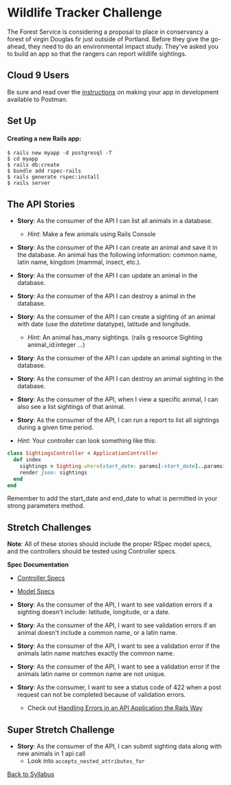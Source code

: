 # Wildlife Tracker Challenge

The Forest Service is considering a proposal to place in conservancy a forest of virgin Douglas fir just outside of Portland. Before they give the go-ahead, they need to do an environmental impact study. They've asked you to build an app so that the rangers can report wildlife sightings.

## Cloud 9 Users
Be sure and read over the [instructions](./postman.md) on making your app in development available to Postman.

## Set Up

#### Creating a new Rails app:
```
$ rails new myapp -d postgresql -T
$ cd myapp
$ rails db:create
$ bundle add rspec-rails
$ rails generate rspec:install
$ rails server
```


## The API Stories

- **Story**:  As the consumer of the API I can list all animals in a database.
  - *Hint*: Make a few animals using Rails Console

- **Story**:  As the consumer of the API I can create an animal and save it in the database.
An animal has the following information: common name, latin name, kingdom (mammal, insect, etc.).

- **Story**:  As the consumer of the API I can update an animal in the database.

- **Story**:  As the consumer of the API I can destroy a animal in the database.

- **Story**:  As the consumer of the API I can create a sighting of an animal with date (use the *datetime* datatype), latitude and longitude.
  - *Hint*:  An animal has_many sightings.  (rails g resource Sighting animal_id:integer ...)

- **Story**:  As the consumer of the API I can update an animal sighting in the database.

- **Story**:  As the consumer of the API I can destroy an animal sighting in the database.

- **Story**:  As the consumer of the API, when I view a specific animal, I can also see a list sightings of that animal.

- **Story**:  As the consumer of the API, I can run a report to list all sightings during a given time period.

- *Hint*: Your controller can look something like this:
```ruby
class SightingsController < ApplicationController
  def index
    sightings = Sighting.where(start_date: params[:start_date]..params[:end_date])
    render json: sightings
  end
end
```

Remember to add the start_date and end_date to what is permitted in your strong parameters method.

## Stretch Challenges
**Note**:  All of these stories should include the proper RSpec model specs, and the controllers should be tested using Controller specs.

**Spec Documentation**
- [Controller Specs](https://relishapp.com/rspec/rspec-rails/docs/controller-specs)
- [Model Specs](https://relishapp.com/rspec/rspec-rails/docs/model-specs)

- **Story**: As the consumer of the API, I want to see validation errors if a sighting doesn't include: latitude, longitude, or a date.
- **Story**: As the consumer of the API, I want to see validation errors if an animal doesn't include a common name, or a latin name.
- **Story**: As the consumer of the API, I want to see a validation error if the animals latin name matches exactly the common name.
- **Story**: As the consumer of the API, I want to see a validation error if the animals latin name or common name are not unique.
- **Story**: As the consumer, I want to see a status code of 422 when a post request can not be completed because of validation errors.
  - Check out [Handling Errors in an API Application the Rails Way](https://blog.rebased.pl/2016/11/07/api-error-handling.html)

## Super Stretch Challenge
- **Story**: As the consumer of the API, I can submit sighting data along with new animals in 1 api call
	- Look into `accepts_nested_attributes_for`


[ Back to Syllabus ](../README.md#unit-six-ruby-on-rails)
